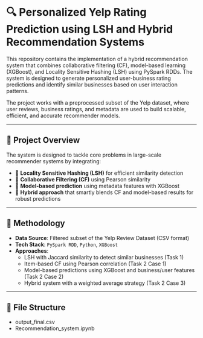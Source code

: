 # 🔍 Personalized Yelp Rating Prediction using LSH and Hybrid Recommendation Systems

This repository contains the implementation of a hybrid recommendation system that combines collaborative filtering (CF), model-based learning (XGBoost), and Locality Sensitive Hashing (LSH) using PySpark RDDs. The system is designed to generate personalized user-business rating predictions and identify similar businesses based on user interaction patterns.

The project works with a preprocessed subset of the Yelp dataset, where user reviews, business ratings, and metadata are used to build scalable, efficient, and accurate recommender models.

---

## 🧠 Project Overview

The system is designed to tackle core problems in large-scale recommender systems by integrating:

- 🧮 **Locality Sensitive Hashing (LSH)** for efficient similarity detection  
- 🧊 **Collaborative Filtering (CF)** using Pearson similarity  
- 🧠 **Model-based prediction** using metadata features with XGBoost  
- 🔗 **Hybrid approach** that smartly blends CF and model-based results for robust predictions

---

## 🧪 Methodology

- **Data Source**: Filtered subset of the Yelp Review Dataset (CSV format)  
- **Tech Stack**: `PySpark RDD`, `Python`, `XGBoost`  
- **Approaches**:
  - LSH with Jaccard similarity to detect similar businesses (Task 1)
  - Item-based CF using Pearson correlation (Task 2 Case 1)
  - Model-based predictions using XGBoost and business/user features (Task 2 Case 2)
  - Hybrid system with a weighted average strategy (Task 2 Case 3)

---

## 📂 File Structure
- output_final.csv
- Recommendation_system.ipynb

